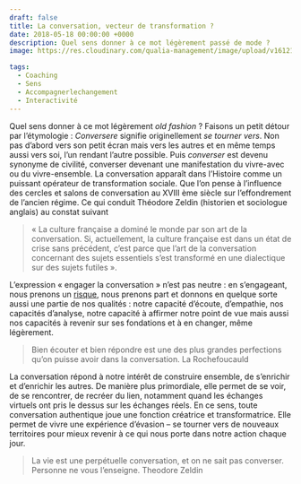 ```yaml
---
draft: false
title: La conversation, vecteur de transformation ?
date: 2018-05-18 00:00:00 +0000
description: Quel sens donner à ce mot légèrement passé de mode ?
image: https://res.cloudinary.com/qualia-management/image/upload/v1612185239/tdf/joshua-ness-225844-unsplash_bsnekj.jpg

tags:
  - Coaching
  - Sens
  - Accompagnerlechangement
  - Interactivité
---
```


Quel sens donner à ce mot légèrement _old fashion_ ? Faisons un petit détour par l’étymologie : _Conversere_ signifie originellement _se tourner vers_. Non pas d’abord vers son petit écran mais vers les autres et en même temps aussi vers soi, l’un rendant l’autre possible. Puis _converser_ est devenu synonyme de civilité, converser devenant une manifestation du vivre-avec ou du vivre-ensemble. La conversation apparaît dans l’Histoire comme un puissant opérateur de transformation sociale. Que l’on pense à l’influence des cercles et salons de conversation au XVIII ème siècle sur l’effondrement de l’ancien régime. Ce qui conduit Théodore Zeldin (historien et sociologue anglais) au constat suivant

> « La culture française a dominé le monde par son art de la conversation. Si, actuellement, la culture française est dans un état de crise sans précédent, c’est parce que l’art de la conversation concernant des sujets essentiels s’est transformé en une dialectique sur des sujets futiles ».

L’expression « engager la conversation » n’est pas neutre : en s’engageant, nous prenons un [risque](http://www.cafe-philo.paris/www/?p=144 "Agir dans l’incertitude ou l’art de discerner les moments opportuns"), nous prenons part et donnons en quelque sorte aussi une partie de nos qualités : notre capacité d’écoute, d’empathie, nos capacités d’analyse, notre capacité à affirmer notre point de vue mais aussi nos capacités à revenir sur ses fondations et à en changer, même légèrement.

> Bien écouter et bien répondre est une des plus grandes perfections qu’on puisse avoir dans la conversation. La Rochefoucauld

La conversation répond à notre intérêt de construire ensemble, de s’enrichir et d’enrichir les autres. De manière plus primordiale, elle permet de se voir, de se rencontrer, de recréer du lien, notamment quand les échanges virtuels ont pris le dessus sur les échanges réels. En ce sens, toute conversation authentique joue une fonction créatrice et transformatrice. Elle permet de vivre une expérience d’évasion – se tourner vers de nouveaux territoires pour mieux revenir à ce qui nous porte dans notre action chaque jour.

> La vie est une perpétuelle conversation, et on ne sait pas converser. Personne ne vous l’enseigne. Theodore Zeldin
